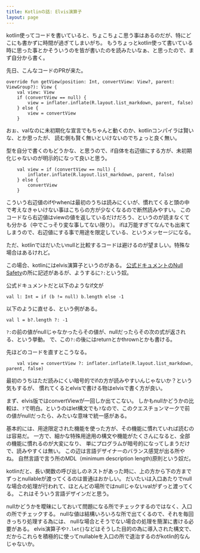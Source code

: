 ```yaml
---
title: Kotlinの話: Elvis演算子
layout: page
---
```


kotlin使ってコードを書いていると、ちょこちょこ思う事はあるのだが、特にどこにも書かずに時間が過ぎてしまいがち。
もうちょっとkotlin使って書いている時に思った事とかそういうのを皆が書いたのを読みたいなぁ、と思ったので、まず自分から書く。

先日、こんなコードのPRが来た。

```
override fun getView(position: Int, convertView: View?, parent: ViewGroup?): View {
    val view: View
    if (convertView == null) {
        view = inflater.inflate(R.layout.list_markdown, parent, false)
    } else {
        view = convertView
    }
```

おぉ、valなのに未初期化な宣言でもちゃんと動くのか、kotlinコンパイラは賢いな、とか思ったが、
読む側も賢く無いといけないのでちょっと良く無い。

型を自分で書くのもどうかな、と思うので、if自体を右辺値にする方が、未初期化じゃないのが明示的になって良いと思う。

```
    val view = if (convertView == null) {
        inflater.inflate(R.layout.list_markdown, parent, false)
    } else {
        convertView
    }
```

こういう右辺値のifやwhenは最初のうちは読みにくいが、慣れてくると頭の中で考えなきゃいけない事はこちらの方が少なくなるので断然読みやすい。
このコードなら右辺値はviewの値を返しているだけだろう、というのが読まなくても分かる（中でこっそり変な事してない限り）。
ifは万能すぎてなんでも出来てしまうので、右辺値にする事で用途を限定している、というメッセージになる。

ただ、kotlinではだいたいnullと比較するコードは避けるのが望ましい。特殊な場合はあるけれど。

この場合、kotlinにはelvis演算子というのがある。
[公式ドキュメントのNull Safety](https://kotlinlang.org/docs/reference/null-safety.html)の所に記述があるが、ようするに`?:`という奴。

公式ドキュメントだと以下のようなif文が

```
val l: Int = if (b != null) b.length else -1
```

以下のように直せる、という例がある。

```
val l = b?.length ?: -1
```

`?:`の前の値がnullじゃなかったらその値が、nullだったらその次の式が返される、という挙動。
で、この`?:`の後にはreturnとかthrownとかも書ける。

先ほどのコードを直すとこうなる。

```
    val view = convertView ?: inflater.inflate(R.layout.list_markdown, parent, false)
```

最初のうちはただ読みにくい暗号的でifの方が読みやすいんじゃないか？という気もするが、
慣れてくるとelvisで書ける物はelvisで書く方が良い。

まず、elvis版ではconvertViewが一回しか出てこない。
しかもnullかどうかの比較は、`?`で明白。というのはlet構文でも`?`なので、このクエスチョンマークで前の値がnullだったら、みたいな意味で統一感がある。

基本的には、用途限定された機能を使った方が、その機能に慣れていれば読むのは容易だ。
一方で、細かな特殊用途用の構文や機能がたくさんになると、全部の機能に慣れるのが大変になり、
単にプログラムが暗号的になってしまうだけで、読みやすくは無い。
この辺は言語デザイナーのバランス感覚が出る所やね。
自然言語で言う所のMDL（minimum description length)原則という奴だ。

kotlinだと、長い関数の呼び出しのネストがあった時に、上の方から下の方までずっとnullableが渡ってくるのは普通はおかしい。
だいたいは入口あたりでnullな場合の処理が行われて、ほとんどの場所ではnullじゃないvalがずっと渡ってくる。
これはそういう言語デザインだと思う。

nullかどうかを曖昧にしておいて問題になる所でチェックするのではなく、入口の所でチェックする。
nullな値は結構いろいろな所で出てくるので、それを毎回きっちり処理する為には、
nullな場合とそうでない場合の処理を簡潔に書ける必要がある。
elvis演算子や`?.let{}`などはそうした目的の為に導入された構文で、
だからこれらを積極的に使ってnullableを入口の所で退治するのがkotlin的なんじゃないか。